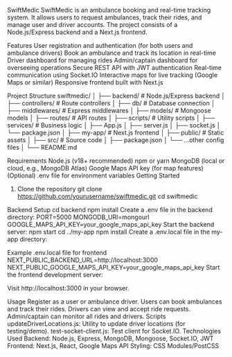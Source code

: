 SwiftMedic
SwiftMedic is an ambulance booking and real-time tracking system. It allows users to request ambulances, track their rides, and manage user and driver accounts. The project consists of a Node.js/Express backend and a Next.js frontend.

Features
User registration and authentication (for both users and ambulance drivers)
Book an ambulance and track its location in real-time
Driver dashboard for managing rides
Admin/captain dashboard for overseeing operations
Secure REST API with JWT authentication
Real-time communication using Socket.IO
Interactive maps for live tracking (Google Maps or similar)
Responsive frontend built with Next.js

Project Structure
swiftmedic/
│
├── backend/                # Node.js/Express backend
│   ├── controllers/        # Route controllers
│   ├── db/                 # Database connection
│   ├── middlewares/        # Express middlewares
│   ├── models/             # Mongoose models
│   ├── routes/             # API routes
│   ├── scripts/            # Utility scripts
│   ├── services/           # Business logic
│   ├── App.js
│   ├── server.js
│   ├── socket.js
│   └── package.json
│
├── my-app/                 # Next.js frontend
│   ├── public/             # Static assets
│   ├── src/                # Source code
│   ├── package.json
│   └── ...other config files
│
└── README.md

Requirements
Node.js (v18+ recommended)
npm or yarn
MongoDB (local or cloud, e.g., MongoDB Atlas)
Google Maps API key (for map features)
(Optional) .env file for environment variables
Getting Started
1. Clone the repository
git clone https://github.com/yourusername/swiftmedic.git
cd swiftmedic

 Backend Setup
cd backend
npm install
Create a .env file in the backend directory:
PORT=5000
MONGODB_URI=mongourl
GOOGLE_MAPS_API_KEY=your_google_maps_api_key
Start the backend server:
npm start
cd ../my-app
npm install
Create a .env.local file in the my-app directory:

Example .env.local file for frontend
NEXT_PUBLIC_BACKEND_URL=http://localhost:3000
NEXT_PUBLIC_GOOGLE_MAPS_API_KEY=your_google_maps_api_key
Start the frontend development server:

Visit http://localhost:3000 in your browser.

Usage
Register as a user or ambulance driver.
Users can book ambulances and track their rides.
Drivers can view and accept ride requests.
Admin/captain can monitor all rides and drivers.
Scripts
updateDriverLocations.js: Utility to update driver locations (for testing/demo).
test-socket-client.js: Test client for Socket.IO.
Technologies Used
Backend: Node.js, Express, MongoDB, Mongoose, Socket.IO, JWT
Frontend: Next.js, React, Google Maps API
Styling: CSS Modules/PostCSS
